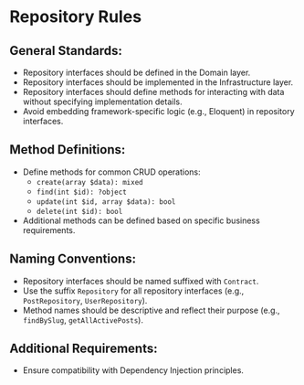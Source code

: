 # Repository Rules

## General Standards:
- Repository interfaces should be defined in the Domain layer.
- Repository interfaces should be implemented in the Infrastructure layer.
- Repository interfaces should define methods for interacting with data without specifying implementation details.
- Avoid embedding framework-specific logic (e.g., Eloquent) in repository interfaces.

## Method Definitions:
- Define methods for common CRUD operations:
   - `create(array $data): mixed`
   - `find(int $id): ?object`
   - `update(int $id, array $data): bool`
   - `delete(int $id): bool`
- Additional methods can be defined based on specific business requirements.

## Naming Conventions:
- Repository interfaces should be named suffixed with `Contract`.
- Use the suffix `Repository` for all repository interfaces (e.g., `PostRepository`, `UserRepository`).
- Method names should be descriptive and reflect their purpose (e.g., `findBySlug`, `getAllActivePosts`).

## Additional Requirements:
- Ensure compatibility with Dependency Injection principles.